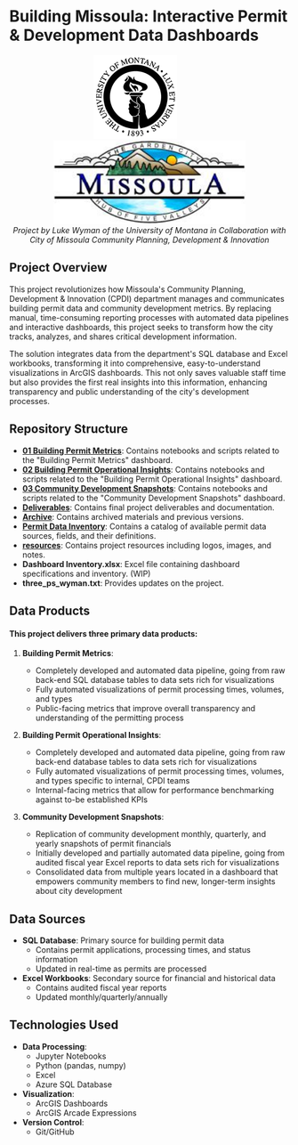 # Building Missoula: Interactive Permit & Development Data Dashboards

<div align="center">
  <img src="resources/UM_logo.png" alt="UM Logo" height="150" style="margin-right: 50px"/>
  <img src="resources/Missoula_logo.jpeg" alt="Missoula Logo" height="150"/>
</div>

<div align="center">
  <em>Project by Luke Wyman of the University of Montana in Collaboration with City of Missoula Community Planning, Development & Innovation</em>
</div>

## Project Overview
This project revolutionizes how Missoula's Community Planning, Development & Innovation (CPDI) department manages and communicates building permit data and community development metrics. By replacing manual, time-consuming reporting processes with automated data pipelines and interactive dashboards, this project seeks to transform how the city tracks, analyzes, and shares critical development information.

The solution integrates data from the department's SQL database and Excel workbooks, transforming it into comprehensive, easy-to-understand visualizations in ArcGIS dashboards. This not only saves valuable staff time but also provides the first real insights into this information, enhancing transparency and public understanding of the city's development processes.

## Repository Structure
- **[01 Building Permit Metrics](01%20Building%20Permit%20Metrics/)**: Contains notebooks and scripts related to the "Building Permit Metrics" dashboard.
- **[02 Building Permit Operational Insights](02%20Building%20Permit%20Operational%20Insights/)**: Contains notebooks and scripts related to the "Building Permit Operational Insights" dashboard.
- **[03 Community Development Snapshots](03%20Community%20Development%20Snapshots/)**: Contains notebooks and scripts related to the "Community Development Snapshots" dashboard.
- **[Deliverables](Deliverables/)**: Contains final project deliverables and documentation.
- **[Archive](Archive/)**: Contains archived materials and previous versions.
- **[Permit Data Inventory](Permit%20Data%20Inventory/)**: Contains a catalog of available permit data sources, fields, and their definitions.
- **[resources](resources/)**: Contains project resources including logos, images, and notes.
- **Dashboard Inventory.xlsx**: Excel file containing dashboard specifications and inventory. (WIP)
- **three_ps_wyman.txt**: Provides updates on the project.

## Data Products
#### This project delivers three primary data products:

1. **Building Permit Metrics**: 
   - Completely developed and automated data pipeline, going from raw back-end SQL database tables to data sets rich for visualizations
   - Fully automated visualizations of permit processing times, volumes, and types
   - Public-facing metrics that improve overall transparency and understanding of the permitting process

2. **Building Permit Operational Insights**:
   - Completely developed and automated data pipeline, going from raw back-end database tables to data sets rich for visualizations
   - Fully automated visualizations of permit processing times, volumes, and types specific to internal, CPDI teams
   - Internal-facing metrics that allow for performance benchmarking against to-be established KPIs

3. **Community Development Snapshots**:
   - Replication of community development monthly, quarterly, and yearly snapshots of permit financials
   - Initially developed and partially automated data pipeline, going from audited fiscal year Excel reports to data sets rich for visualizations
   - Consolidated data from multiple years located in a dashboard that empowers community members to find new, longer-term insights about city development

## Data Sources
- **SQL Database**: Primary source for building permit data
  - Contains permit applications, processing times, and status information
  - Updated in real-time as permits are processed
- **Excel Workbooks**: Secondary source for financial and historical data
  - Contains audited fiscal year reports
  - Updated monthly/quarterly/annually

## Technologies Used
- **Data Processing**:
  - Jupyter Notebooks
  - Python (pandas, numpy)
  - Excel
  - Azure SQL Database
- **Visualization**:
  - ArcGIS Dashboards
  - ArcGIS Arcade Expressions
- **Version Control**:
  - Git/GitHub
